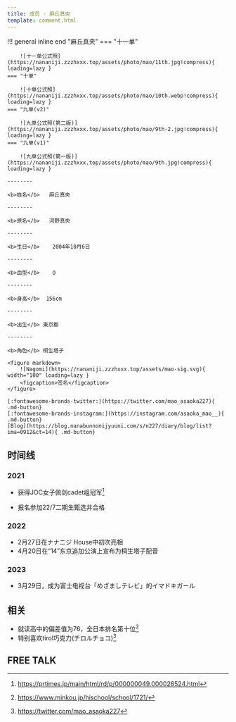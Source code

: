 ```yaml
---
title: 成员 - 麻丘真央
template: comment.html
---
```


!!! general inline end "麻丘真央"
    === "十一单"

        ![十一单公式照](https://nananiji.zzzhxxx.top/assets/photo/mao/11th.jpg!compress){ loading=lazy }
    === "十单"

        ![十单公式照](https://nananiji.zzzhxxx.top/assets/photo/mao/10th.webp!compress){ loading=lazy }
    === "九单(v2)"

        ![九单公式照(第二版)](https://nananiji.zzzhxxx.top/assets/photo/mao/9th-2.jpg!compress){ loading=lazy }
    === "九单(v1)"

        ![九单公式照(第一版)](https://nananiji.zzzhxxx.top/assets/photo/mao/9th.jpg!compress){ loading=lazy }

    --------

    <b>姓名</b>   麻丘真央

    --------

    <b>原名</b>   河野真央

    --------

    <b>生日</b>    2004年10月6日

    --------

    <b>血型</b>    O

    --------

    <b>身高</b>  156cm

    --------

    <b>出生</b> 東京都

    --------

    <b>角色</b> 桐生塔子
  
    <figure markdown>
        ![Nagomi](https://nananiji.zzzhxxx.top/assets/mao-sig.svg){ width="100" loading=lazy }
        <figcaption>签名</figcaption>
    </figure>

    [:fontawesome-brands-twitter:](https://twitter.com/mao_asaoka227){ .md-button} 
    [:fontawesome-brands-instagram:](https://instagram.com/asaoka_mao__){ .md-button} 
    [Blog](https://blog.nanabunnonijyuuni.com/s/n227/diary/blog/list?ima=0912&ct=14){ .md-button}

## 时间线
### 2021 

- 获得JOC女子佩剑cadet组冠军[^1]

- 报名参加22/7二期生甄选并合格

### 2022

- 2月27日在ナナニジ House中初次亮相
- 4月20日在“14”东京追加公演上宣布为桐生塔子配音

### 2023

- 3月29日，成为富士电视台「めざましテレビ」的イマドキガール

## 相关

- 就读高中的偏差值为76，全日本排名第十位[^2]
- 特别喜欢tirol巧克力(チロルチョコ)[^3]

## FREE TALK

<div id="dplayer"></div>


<script src="https://nananiji.zzzhxxx.top/js/md5.js"></script>
<script src="https://nananiji.zzzhxxx.top/js/hls.min.js"></script>
<script src="https://nananiji.zzzhxxx.top/js/DPlayer.min.js"></script>
<script>
    const dp = new DPlayer({
    container: document.getElementById('dplayer'),
    video: {
        url: 'https://manifest.prod.boltdns.net/manifest/v1/hls/v4/clear/4504957038001/316cb35b-a174-42c7-b517-fa3da69997a1/10s/master.m3u8?fastly_token=NjJkYTRmYWZfNzIyNDU3MDU3NzA0MWFhNjY1MjZhMDNmYWIwMTI5NjA1ZjAxOGFhMWY5ZWY2NzU3ZDU5MDE1ZjY4NjQ3ZWE3NQ%3D%3D',
        type: 'hls',
    },
    danmaku: {
        id: md5('mao-intro'),
        api: "https://danmu.zzzhxxx.top/"
    },
    contextmenu: [
    {
        text: '227WiKi',
        link: 'https://github.com/227WiKi/227WiKi',
    },
    ]
});
console.log(dp.plugins.hls);
</script>


[^1]: https://prtimes.jp/main/html/rd/p/000000049.000026524.html
[^2]: https://www.minkou.jp/hischool/school/1721/
[^3]: https://twitter.com/mao_asaoka227

